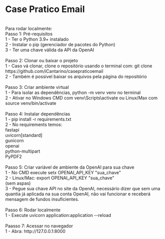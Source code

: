 # Case Pratico Email
<br>
Para rodar localmente:
<br>
Passo 1: Pré-requisitos<br>
1 - Ter o Python 3.9+ instalado<br>
2 - Instalar o pip (gerenciador de pacotes do Python)<br>
3 - Ter uma chave válida da API da OpenAI<br>
<br>
Passo 2: Clonar ou baixar o projeto<br>
1 - Caso vá clonar, clone o repositório usando o terminal com: git clone https://github.com/iCantarino/casepraticoemail <br>
2 - Também é possivel baixar os arquivos pela página do repositório <br>
<br>
Passo 3: Criar ambiente virtual<br>
1 - Para isolar as dependências, python -m venv venv no terminal<br>
2 - Ativar no Windows CMD com venv\Scripts\activate ou Linux/Max com source venv/bin/activate<br>
<br>
Passo 4: Instalar dependências<br>
1 - pip install -r requirements.txt<br>
2 - No requirements temos: <br>
fastapi<br>
uvicorn[standard]<br>
gunicorn<br>
openai<br>
python-multipart<br>
PyPDF2<br>
<br>
Passo 5: Criar variável de ambiente da OpenAI para sua chave<br>
1 - No CMD execute setx OPENAI_API_KEY "sua_chave"<br>
2 - Linux/Mac: export OPENAI_API_KEY "sua_chave"<br>
(sem aspas)<br>
3 - Pegue sua chave API no site da OpenAI, necessário dizer que sem uma quantia já aplicada na sua conta OpenAI, não vai funcionar e receberá mensagem de fundos insuficientes.<br>
<br>
Passo 6: Rodar localmente<br>
1 - Execute uvicorn application:application --reload<br>
<br>
Paasso 7: Acessar no navegador<br>
1 - Abra: http://127.0.0.1:8000 <br>
